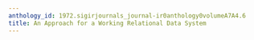 ```yaml
---
anthology_id: 1972.sigirjournals_journal-ir0anthology0volumeA7A4.6
title: An Approach for a Working Relational Data System
---
```

